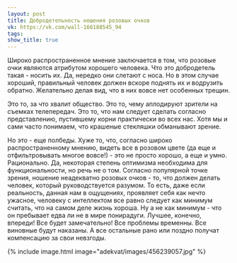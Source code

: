 ```yaml
---
layout: post
title: Добродетельность ношения розовых очков
vk: https://vk.com/wall-166188545_94
tags: 
show_title: true
---
```

Широко распространенное мнение заключается в том, что розовые очки являются атрибутом хорошего человека. Что это добродетель такая - носить их. Да, нередко они слетают с носа. Но в этом случае хороший, правильный человек должен вскоре поднять их и водрузить обратно. Желательно делая вид, что в них вовсе нет особенных трещин.

Это то, за что хвалит общество. Это то, чему аплодируют зрители на съемках телепередач. Это то, что нам следует сделать согласно представлению, пустившему корни практически во всех нас. Хотя мы и сами часто понимаем, что крашеные стекляшки обманывают зрение.

Но это - еще полбеды. Хуже то, что, согласно широко распространенному мнению, видеть все в розовом цвете (да еще и отфильтровывать многое вовсе!) - это не просто хорошо, а еще и умно. Рационально. Да, некоторая степень оптимизма необходима для функциональности, но речь не о том. Согласно популярной точке зрения, ношение неадекватно розовых очков - то, что должен делать человек, который руководствуется разумом. То есть, даже если реальность, данная нам в ощущениях, проявляет себя как нечто ужасное, человеку с интеллектом все равно следует как минимум считать, что на самом деле жизнь хороша. Ну а не как минимум - что он пребывает едва ли не в мире понирадуги. Лучшее, конечно, впереди! Все будет замечательно! Все проблемы временны. Все виновные будут наказаны. А все остальные рано или поздно получат компенсацию за свои невзгоды.

{% include image.html image="adekvat/images/456239057.jpg" %}